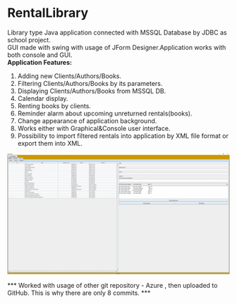 # RentalLibrary
Library type Java application connected with MSSQL Database by JDBC as school project.<br>GUI made with swing with usage of JForm Designer.Application works with both console and GUI.<br>
 	<strong>Application Features:</strong><br>
1. Adding new Clients/Authors/Books.<br>
2. Filtering Clients/Authors/Books by its parameters.<br>
3. Displaying Clients/Authors/Books from MSSQL DB.<br>
4. Calendar display.<br>
5. Renting books by clients.<br>
6. Reminder alarm about upcoming unreturned rentals(books).<br>
7. Change appearance of application background.<br>
8. Works either with Graphical&Console user interface.<br>
9. Possibility to import filtered rentals into application by XML file format or export them into XML. <br>

![Gif](https://github.com/madrian98/RentalLibrary/blob/main/readme/appgif.gif)

*** Worked with usage of other git repository - Azure , then uploaded to GitHub. This is why there are only 8 commits. ***


